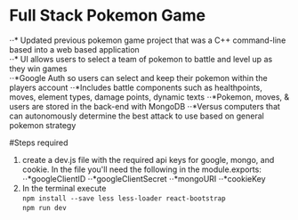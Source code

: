 Full Stack Pokemon Game
===
⋅⋅* Updated previous pokemon game project that was a C++ command-line based into a web based application<br />
⋅⋅* UI allows users to select a team of pokemon to battle and level up as they win games<br />
⋅⋅*Google Auth so users can select and keep their pokemon within the players account
⋅⋅*Includes battle components such as healthpoints, moves, element types, damage points, dynamic texts
⋅⋅*Pokemon, moves, & users are stored in the back-end with MongoDB
⋅⋅*Versus computers that can autonomously determine the best attack to use based on general pokemon strategy

#Steps required

1. create a dev.js file with the required api keys for google, mongo, and cookie. In the file you'll need the following in the module.exports:
⋅⋅*googleClientID
⋅⋅*googleClientSecret
⋅⋅*mongoURI
⋅⋅*cookieKey
2. In the terminal execute <br />
```npm install --save less less-loader react-bootstrap```<br />
```npm run dev```

